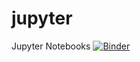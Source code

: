 # jupyter
Jupyter Notebooks
[![Binder](https://mybinder.org/badge_logo.svg)](https://mybinder.org/v2/gh/mksta1000/jupyter/main)
